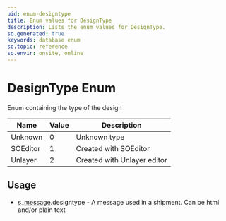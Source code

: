 ```yaml
---
uid: enum-designtype
title: Enum values for DesignType
description: Lists the enum values for DesignType.
so.generated: true
keywords: database enum
so.topic: reference
so.envir: onsite, online
---
```


# DesignType Enum

Enum containing the type of the design

| Name | Value | Description |
|------|-------|-------------|
|Unknown|0|Unknown type|
|SOEditor|1|Created with SOEditor|
|Unlayer|2|Created with Unlayer editor|

## Usage

* [s_message](../s-message.md).designtype - A message used in a shipment. Can be html and/or plain text
